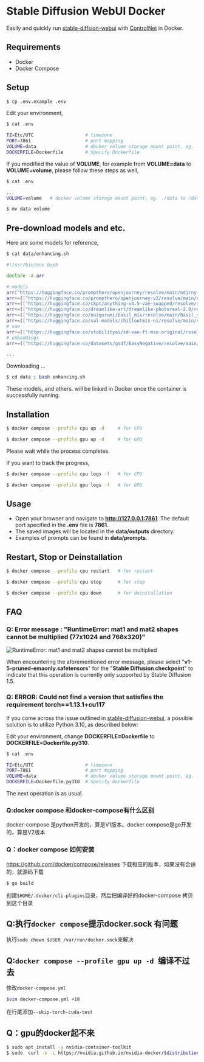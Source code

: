 # Stable Diffusion WebUI Docker

Easily and quickly run [stable-diffsion-webui](https://github.com/AUTOMATIC1111/stable-diffusion-webui) with [ControlNet](https://github.com/Mikubill/sd-webui-controlnet) in Docker.

## Requirements

* Docker
* Docker Compose

## Setup

```bash
$ cp .env.example .env
```

Edit your environment,

```bash
$ cat .env

TZ=Etc/UTC                   # timezone
PORT=7861                    # port mapping
VOLUME=data                  # docker volume storage mount point, eg. ./data to /data
DOCKERFILE=Dockerfile        # Specify Dockerfile
```

If you modified the value of **VOLUME**, for example from **VOLUME=data** to **VOLUME=volume**, please follow these steps as well,

```bash
$ cat .env

...
VOLUME=volume   # docker volume storage mount point, eg. ./data to /data
```

```bash
$ mv data volume
```

## Pre-download models and etc.

Here are some models for reference,

```bash
$ cat data/enhancing.sh

#!/usr/bin/env bash

declare -A arr

# models
arr["https://huggingface.co/prompthero/openjourney/resolve/main/mdjrny-v4.safetensors"]="models/Stable-diffusion"
arr+=(["https://huggingface.co/prompthero/openjourney-v2/resolve/main/openjourney-v2.ckpt"]="models/Stable-diffusion")
arr+=(["https://huggingface.co/ckpt/anything-v4.5-vae-swapped/resolve/main/anything-v4.5-vae-swapped.safetensors"]="models/Stable-diffusion")
arr+=(["https://huggingface.co/dreamlike-art/dreamlike-photoreal-2.0/resolve/main/dreamlike-photoreal-2.0.safetensors"]="models/Stable-diffusion")
arr+=(["https://huggingface.co/nuigurumi/basil_mix/resolve/main/Basil_mix_fixed.safetensors"]="models/Stable-diffusion")
arr+=(["https://huggingface.co/swl-models/chilloutmix-ni/resolve/main/chilloutmix-Ni-ema-fp32.safetensors"]="models/Stable-diffusion")
# vae
arr+=(["https://huggingface.co/stabilityai/sd-vae-ft-mse-original/resolve/main/vae-ft-mse-840000-ema-pruned.safetensors"]="models/VAE")
# embeddings
arr+=(["https://huggingface.co/datasets/gsdf/EasyNegative/resolve/main/EasyNegative.safetensors"]="embeddings")

...
```

Downloading ...

```bash
$ cd data ; bash enhancing.sh
```

These models, and others. will be linked in Docker once the container is successfully running.

## Installation

```bash
$ docker compose --profile cpu up -d     # for CPU

$ docker compose --profile gpu up -d     # for GPU
```

Please wait while the process completes.

If you want to track the progress,

```bash
$ docker compose --profile cpu logs -f   # for CPU

$ docker compose --profile gpu logs -f   # for GPU
```

## Usage

* Open your browser and navigate to **http://127.0.0.1:7861**. The default port specified in the **.env** file is **7861**.
* The saved images will be located in the **data/outputs** directory.
* Examples of prompts can be found in **data/prompts**.

## Restart, Stop or Deinstallation

```bash
$ docker compose --profile cpu restart   # for restart

$ docker compose --profile cpu stop      # for stop

$ docker compose --profile cpu down      # for deinstallation
```

## FAQ

### Q: Error message : "RuntimeError: mat1 and mat2 shapes cannot be multiplied (77x1024 and 768x320)"

![RuntimeError: mat1 and mat2 shapes cannot be multiplied](https://live.staticflickr.com/65535/52720126599_9910f655de_b.jpg "Stable Diffusion checkpoint")

When encountering the aforementioned error message, please select "**v1-5-pruned-emaonly.safetensors**" for the "**Stable Diffusion checkpoint**" to indicate that this operation is currently only supported by Stable Diffusion 1.5.

### Q: ERROR: Could not find a version that satisfies the requirement torch==1.13.1+cu117

If you come across the issue outlined in [stable-diffusion-webui](https://github.com/AUTOMATIC1111/stable-diffusion-webui/issues/7166), a possible solution is to utilize Python 3.10, as described below:

Edit your environment, change **DOCKERFILE=Dockerfile** to **DOCKERFILE=Dockerfile.py310**.

```bash
$ cat .env

TZ=Etc/UTC                   # timezone
PORT=7861                    # port mapping
VOLUME=data                  # docker volume storage mount point, eg. ./data to /data
DOCKERFILE=Dockerfile.py310  # Specify Dockerfile
```

The next operation is as usual.

### Q:docker compose 和docker-compose有什么区别
docker-compose 是python开发的，算是V1版本。docker compose是go开发的，算是V2版本

### Q：docker compose 如何安装
https://github.com/docker/compose/releases
下载相应的版本，如果没有合适的，就源码下载
```shell
$ go build
```
创建`$HOME/.docker/cli-plugins`目录，然后把编译好的docker-compose 拷贝到这个目录

## Q:执行`docker compose`提示docker.sock 有问题
执行`sudo chown $USER /var/run/docker.sock`来解决

## Q:`docker compose --profile gpu up -d `编译不过去

修改`docker-compose.yml`
```bash
$vim docker-compose.yml +18
```
在行尾添加`--skip-torch-cuda-test`

## Q：gpu的docker起不来
```bash
$ sudo apt install -y nvidia-container-toolkit
$ sudo  curl -s -L https://nvidia.github.io/nvidia-docker/$distribution/nvidia-docker.list | tee /etc/apt/sources.list.d/nvidia-docker.list
```


